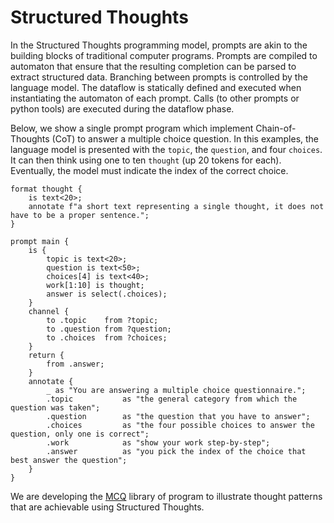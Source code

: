 Structured Thoughts
===================

In the Structured Thoughts programming model, prompts are akin to the building blocks of traditional computer programs.
Prompts are compiled to automaton that ensure that the resulting completion can be parsed to extract structured data.
Branching between prompts is controlled by the language model.
The dataflow is statically defined and executed when instantiating the automaton of each prompt.
Calls (to other prompts or python tools) are executed during the dataflow phase.

Below, we show a single prompt program which implement Chain-of-Thoughts (CoT) to answer a multiple choice question.
In this examples, the language model is presented with the `topic`, the `question`, and four `choices`.
It can then think using one to ten `thought` (up 20 tokens for each).
Eventually, the model must indicate the index of the correct choice.

```
format thought {
    is text<20>;
    annotate f"a short text representing a single thought, it does not have to be a proper sentence.";
}

prompt main {
    is {
        topic is text<20>;
        question is text<50>;
        choices[4] is text<40>;
        work[1:10] is thought;
        answer is select(.choices);
    }
    channel {
        to .topic    from ?topic;
        to .question from ?question;
        to .choices  from ?choices;
    }
    return {
        from .answer;
    }
    annotate {
        _ as "You are answering a multiple choice questionnaire.";
        .topic           as "the general category from which the question was taken";
        .question        as "the question that you have to answer";
        .choices         as "the four possible choices to answer the question, only one is correct";
        .work            as "show your work step-by-step";
        .answer          as "you pick the index of the choice that best answer the question";
    }
}
```

We are developing the [MCQ](./library/mcq) library of program to illustrate thought patterns that are achievable using Structured Thoughts.